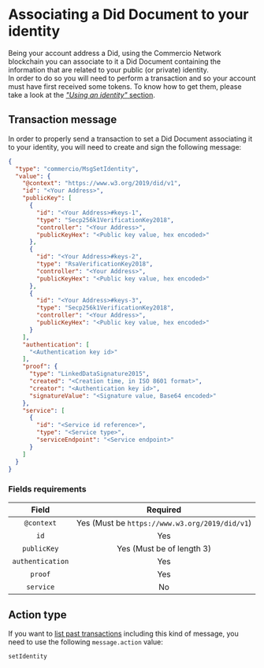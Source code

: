 # Associating a Did Document to your identity 
Being your account address a Did, using the Commercio Network blockchain you can associate to it a Did Document
containing the information that are related to your public (or private) identity.  
In order to do so you will need to perform a transaction and so your account must have first received some tokens. To
know how to get them, please take a look at the [*"Using an identity"* section](create-an-identity.md#using-an-identity). 

## Transaction message
In order to properly send a transaction to set a Did Document associating it to your identity, you will need
to create and sign the following message:

```json
{
  "type": "commercio/MsgSetIdentity",
  "value": {
    "@context": "https://www.w3.org/2019/did/v1",
    "id": "<Your Address>",
    "publicKey": [
      {
        "id": "<Your Address>#keys-1",
        "type": "Secp256k1VerificationKey2018",
        "controller": "<Your Address>",
        "publicKeyHex": "<Public key value, hex encoded>"
      },
      {
        "id": "<Your Address>#keys-2",
        "type": "RsaVerificationKey2018",
        "controller": "<Your Address>",
        "publicKeyHex": "<Public key value, hex encoded>"
      },
      {
        "id": "<Your Address>#keys-3",
        "type": "Secp256k1VerificationKey2018",
        "controller": "<Your Address>",
        "publicKeyHex": "<Public key value, hex encoded>"
      }
    ],
    "authentication": [
      "<Authentication key id>"
    ],
    "proof": {
      "type": "LinkedDataSignature2015",
      "created": "<Creation time, in ISO 8601 format>",
      "creator": "<Authentication key id>",
      "signatureValue": "<Signature value, Base64 encoded>"
    },
    "service": [
      {
        "id": "<Service id reference>",
        "type": "<Service type>",
        "serviceEndpoint": "<Service endpoint>"
      }
    ]
  }
}
```

### Fields requirements
| Field | Required | 
| :---: | :------: | 
| `@context` | Yes (Must be `https://www.w3.org/2019/did/v1`) |
| `id` | Yes |
| `publicKey` | Yes (Must be of length 3) |
| `authentication` | Yes |
| `proof` | Yes |
| `service` | No |

## Action type
If you want to [list past transactions](../../../developers/listing-transactions.md) including this kind of message,
you need to use the following `message.action` value: 

```
setIdentity
```  